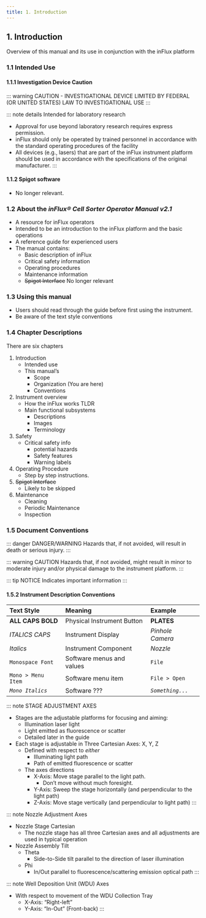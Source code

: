 ```yaml
--- 
title: 1. Introduction
--- 
```



## 1. Introduction

Overview of this manual and its use in conjunction with the inFlux platform


### 1.1 Intended Use

#### 1.1.1 Investigation Device Caution

::: warning CAUTION - INVESTIGATIONAL DEVICE
LIMITED BY FEDERAL (OR UNITED STATES) LAW TO INVESTIGATIONAL USE
:::

::: note details Intended for laboratory research
-   Approval for use beyond laboratory research requires express permission.
-   inFlux should only be operated by trained personnel in accordance with the standard operating procedures of the facility
-   All devices (e.g., lasers) that are part of the inFlux instrument platform should be used in accordance with the specifications of the original manufacturer.
:::

#### 1.1.2 Spigot software

-   No longer relevant.

### 1.2 About the *inFlux&reg; Cell Sorter Operator Manual v2.1*

-   A resource for inFlux operators
-   Intended to be an introduction to the inFlux platform and the basic operations
-   A reference guide for experienced users
-   The manual contains:
    -   Basic description of inFlux
    -   Critical safety information
    -   Operating procedures
    -   Maintenance information
    -   ~~Spigot Interface~~ No longer relevant

### 1.3 Using this manual

-   Users should read through the guide before first using the instrument.
-   Be aware of the text style conventions

### 1.4 Chapter Descriptions

There are six chapters

1.  Introduction
    -   Intended use
    -   This manual’s
        -   Scope
        -   Organization (You are here)
        -   Conventions
2.  Instrument overview
    -   How the inFlux works TLDR
    -   Main functional subsystems
        -   Descriptions
        -   Images
        -   Terminology
3.  Safety
    -   Critical safety info
        -   potential hazards
        -   Safety features
        -   Warning labels
4.  Operating Procedure
    -   Step by step instructions.
5.  ~~Spigot Interface~~
    -   Likely to be skipped
6.  Maintenance
    -   Cleaning
    -   Periodic Maintenance
    -   Inspection

### 1.5 Document Conventions

::: danger DANGER/WARNING
Hazards that, if not avoided, will result in death or serious injury.
:::

::: warning CAUTION
Hazards that, if not avoided, might result in minor to moderate injury and/or physical damage to the instrument platform.
:::

::: tip NOTICE
Indicates important information
:::

#### 1.5.2 Instrument Description Conventions

| **Text Style**     | **Meaning**                | **Example**      |
| :----------------- | :------------------------- | :--------------- |
| **ALL CAPS BOLD**  | Physical Instrument Button | **PLATES**       |
| *ITALICS CAPS*     | Instrument Display         | *Pinhole Camera* |
| *Italics*          | Instrument Component       | *Nozzle*         |
| `Monospace Font`   | Software menus and values  | `File`           |
| `Mono > Menu Item` | Software menu item         | `File > Open`    |
| *`Mono Italics`*   | Software ???               | *`Something...`* |

::: note STAGE ADJUSTMENT AXES
-   Stages are the adjustable platforms for focusing and aiming:
    -   Illumination laser light
    -   Light emitted as fluorescence or scatter 
    -   Detailed later in the guide
-   Each stage is adjustable in Three Cartesian Axes: X, Y, Z
    -   Defined with respect to *either*
        -   Illuminating light path
        -   Path of emitted fluorescence or scatter
    -   The axes directions
        -   X-Axis: Move stage parallel to the light path.
            -   Don’t move without much foresight.
        -   Y-Axis: Sweep the stage horizontally (and perpendicular to the light path)
        -   Z-Axis: Move stage vertically (and perpendicular to light path)
:::

::: note Nozzle Adjustment Axes
-   Nozzle Stage Cartesian
    -   The nozzle stage has all three Cartesian axes and all adjustments are used in typical operation
-   Nozzle Assembly Tilt
    -   Theta 
        -   Side-to-Side tilt parallel to the direction of laser illumination
    -   Phi 
        -   In/Out parallel to fluorescence/scattering emission optical path
:::

::: note Well Deposition Unit (WDU) Axes
-   With respect to movement of the WDU Collection Tray
    -   X-Axis: “Right-left”
    -   Y-Axis: “In-Out” (Front-back)
:::
